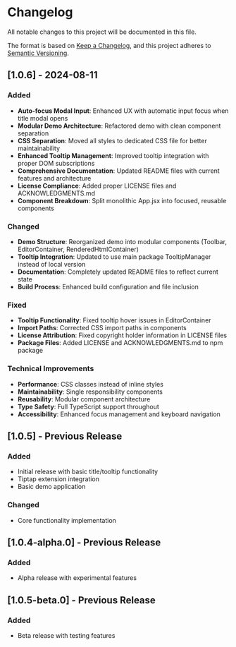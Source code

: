 # Changelog

All notable changes to this project will be documented in this file.

The format is based on [Keep a Changelog](https://keepachangelog.com/en/1.0.0/),
and this project adheres to [Semantic Versioning](https://semver.org/spec/v2.0.0.html).

## [1.0.6] - 2024-08-11

### Added
- **Auto-focus Modal Input**: Enhanced UX with automatic input focus when title modal opens
- **Modular Demo Architecture**: Refactored demo with clean component separation
- **CSS Separation**: Moved all styles to dedicated CSS file for better maintainability
- **Enhanced Tooltip Management**: Improved tooltip integration with proper DOM subscriptions
- **Comprehensive Documentation**: Updated README files with current features and architecture
- **License Compliance**: Added proper LICENSE files and ACKNOWLEDGMENTS.md
- **Component Breakdown**: Split monolithic App.jsx into focused, reusable components

### Changed
- **Demo Structure**: Reorganized demo into modular components (Toolbar, EditorContainer, RenderedHtmlContainer)
- **Tooltip Integration**: Updated to use main package TooltipManager instead of local version
- **Documentation**: Completely updated README files to reflect current state
- **Build Process**: Enhanced build configuration and file inclusion

### Fixed
- **Tooltip Functionality**: Fixed tooltip hover issues in EditorContainer
- **Import Paths**: Corrected CSS import paths in components
- **License Attribution**: Fixed copyright holder information in LICENSE files
- **Package Files**: Added LICENSE and ACKNOWLEDGMENTS.md to npm package

### Technical Improvements
- **Performance**: CSS classes instead of inline styles
- **Maintainability**: Single responsibility components
- **Reusability**: Modular component architecture
- **Type Safety**: Full TypeScript support throughout
- **Accessibility**: Enhanced focus management and keyboard navigation

## [1.0.5] - Previous Release

### Added
- Initial release with basic title/tooltip functionality
- Tiptap extension integration
- Basic demo application

### Changed
- Core functionality implementation

## [1.0.4-alpha.0] - Previous Release

### Added
- Alpha release with experimental features

## [1.0.5-beta.0] - Previous Release

### Added
- Beta release with testing features
